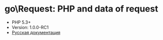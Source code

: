 # go\Request: PHP and data of request

* PHP 5.3+
* Version: 1.0.0-RC1
* [Русская документация](https://github.com/vasa-c/go-Request/wiki/ru)

